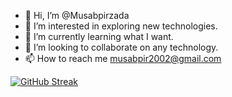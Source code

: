 - 👋 Hi, I’m @Musabpirzada
- 👀 I’m interested in exploring new technologies.
- 🌱 I’m currently learning what I want.
- 💞️ I’m looking to collaborate on any technology.
- 📫 How to reach me musabpir2002@gmail.com

<!---
Musabpirzada/Musabpirzada is a ✨ special ✨ repository because its `README.md` (this file) appears on your GitHub profile.
You can click the Preview link to take a look at your changes.
--->
[![GitHub Streak](https://streak-stats.demolab.com?user=Musabpirzada&theme=radical&hide_border=true&date_format=M%20j%5B%2C%20Y%5D)](https://git.io/streak-stats)
